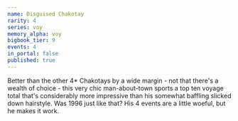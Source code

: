 ```yaml
---
name: Disguised Chakotay
rarity: 4
series: voy
memory_alpha: voy
bigbook_tier: 9
events: 4
in_portal: false
published: true
---
```


Better than the other 4* Chakotays by a wide margin - not that there's a wealth of choice - this very chic man-about-town sports a top ten voyage total that's considerably more impressive than his somewhat baffling slicked down hairstyle. Was 1996 just like that? His 4 events are a little woeful, but he makes it work.

